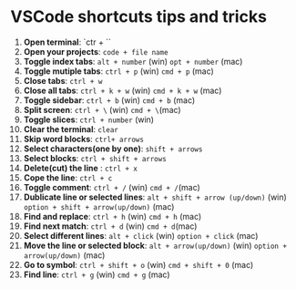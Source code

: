 # VSCode shortcuts tips and tricks

1. **Open terminal**: `ctr + ``
2. **Open your projects**: `code + file name`
3. **Toggle index tabs**: `alt + number` (win)
                  `opt + number` (mac)
4. **Toggle mutiple tabs**: `ctrl + p` (win)
                    `cmd + p` (mac)
5. **Close tabs**: `ctrl + w`
6. **Close all tabs**:  `ctrl + k + w` (win)
                 `cmd + k + w` (mac)
7. **Toggle sidebar**: `ctrl + b` (win)
                `cmd + b` (mac)
8. **Split screen**: `ctrl + \` (win)
              `cmd + \`(mac)
9. **Toggle slices**: `ctrl + number` (win)
10. **Clear the terminal**: `clear`
11. **Skip word blocks**: `ctrl+ arrows`
12. **Select characters(one by one)**: `shift + arrows`
13. **Select blocks**: `ctrl + shift + arrows`
14. **Delete(cut) the line** : `ctrl + x`
15. **Cope the line**: `ctrl + c`
16. **Toggle comment**: `ctrl + /` (win)
               `cmd + /`(mac)
17. **Dublicate line or selected lines**: `alt + shift + arrow (up/down)` (win)
                                  `option + shift + arrow(up/down)` (mac)
18. **Find and replace**: `ctrl + h` (win)
                  `cmd + h` (mac)
19. **Find next match**: `ctrl + d` (win)
                 `cmd + d`(mac)
20. **Select different lines**: `alt + click` (win)
                        `option + click` (mac)
21. **Move the line or selected block**: `alt + arrow(up/down)` (win)
                                 `option + arrow(up/down)` (mac)
22. **Go to symbol**: `ctrl + shift + o` (win)
              `cmd + shift + 0` (mac)
23. **Find line**: `ctrl + g` (win)
           `cmd + g` (mac)
           
                                  
            
                            
         
